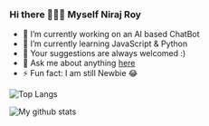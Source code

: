 ### Hi there 🙋🏻‍♂️ Myself Niraj Roy


- 🔭 I’m currently working on an AI based ChatBot
- 🌱 I’m currently learning JavaScript & Python
- 🥰 Your suggestions are always welcomed :)
- 💬 Ask me about anything [here](https://instagram.com/_oye_niraj)
- ⚡ Fun fact: I am still Newbie 😂



![Top Langs](https://github-readme-stats.vercel.app/api/top-langs/?username=NIRAJ-ROY)

![My github stats](https://github-readme-stats.vercel.app/api?username=Niraj-Roy&count_private=true&show_icons=true&theme=radical&hide_rank=false)
